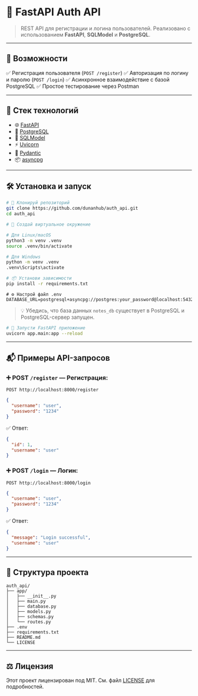 # 📝 FastAPI Auth API

> REST API для регистрации и логина пользователей.
> Реализовано с использованием **FastAPI**, **SQLModel** и **PostgreSQL**.

---

## 🚀 Возможности

✅ Регистрация пользователя (`POST /register`)
✅ Авторизация по логину и паролю (`POST /login`)
✅ Асинхронное взаимодействие с базой PostgreSQL
✅ Простое тестирование через Postman

---

## 🧰 Стек технологий

- 🌐 [FastAPI](https://fastapi.tiangolo.com/)
- 🐘 [PostgreSQL](https://www.postgresql.org/)
- 🔄 [SQLModel](https://sqlmodel.tiangolo.com/)
- ⚡ [Uvicorn](https://www.uvicorn.org/)
- 🧠 [Pydantic](https://docs.pydantic.dev/)
- 📦 [asyncpg](https://magicstack.github.io/asyncpg/)

---

## 🛠️ Установка и запуск

```bash
# 📁 Клонируй репозиторий
git clone https://github.com/dunanhub/auth_api.git
cd auth_api
```

```bash
# 🧪 Создай виртуальное окружение

# Для Linux/macOS
python3 -m venv .venv
source .venv/bin/activate

# Для Windows
python -m venv .venv
.venv\Scripts\activate
```

```bash
# 📦 Установи зависимости
pip install -r requirements.txt
```

```env
# ⚙️ Настрой файл .env
DATABASE_URL=postgresql+asyncpg://postgres:your_password@localhost:5432/auth_api
```

> 💡 Убедись, что база данных `notes_db` существует в PostgreSQL и PostgreSQL-сервер запущен.

```bash
# 🚀 Запусти FastAPI приложение
uvicorn app.main:app --reload
```

---

## 📬 Примеры API-запросов

### ➕ POST `/register` — Регистрация:

```http
POST http://localhost:8000/register
```

```json
{
  "username": "user",
  "password": "1234"
}
```

✅ Ответ:

```json
{
  "id": 1,
  "username": "user"
}
```

### ➕ POST `/login` — Логин:

```http
POST http://localhost:8000/login
```

```json
{
  "username": "user",
  "password": "1234"
}
```

✅ Ответ:

```json
{
  "message": "Login successful",
  "username": "user"
}
```

---

## 📂 Структура проекта

```
auth_api/
├── app/
│   ├── __init__.py
│   ├── main.py
│   ├── database.py
│   ├── models.py
│   ├── schemas.py
│   └── routes.py
├── .env
├── requirements.txt
├── README.md
└── LICENSE
```

---

## ⚖️ Лицензия

Этот проект лицензирован под MIT. См. файл [LICENSE](./LICENSE) для подробностей.
